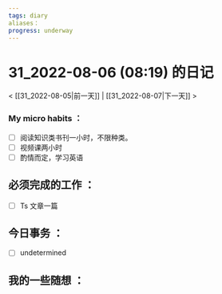 ```yaml
---
tags: diary
aliases：
progress: underway
---
```

# 31_2022-08-06 (08:19) 的日记
< [[31_2022-08-05|前一天]] | [[31_2022-08-07|下一天]] >

### My micro habits ：
- [ ] 阅读知识类书刊一小时，不限种类。
- [ ] 视频课两小时
- [ ] 酌情而定，学习英语

## 必须完成的工作 ：
- [ ] Ts 文章一篇

## 今日事务 ：
- [ ] undetermined

## 我的一些随想 ：
